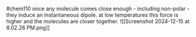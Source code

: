 #chem110 
once any molecule comes close enough - including non-polar - they induce an instantaneous dipole. at low temperatures this force is higher and the molecules are closer together. ![[Screenshot 2024-12-15 at 8.02.26 PM.png]]
